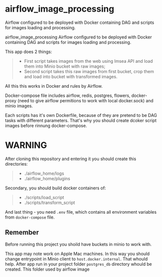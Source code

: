 # airflow_image_processing
Airflow configured to be deployed with Docker containing DAG and scripts for images loading and processing.

 airflow_image_processing
Airflow configured to be deployed with Docker containing DAG and scripts for images loading and processing.

This app does 2 things:
>- First script takes images from the web using Imsea API and load them into Minio bucket with raw images;
>- Second script takes this raw images from first bucket, crop them and load into bucket with transformed images.

All this this works in Docker and rules by Airflow.

Docker-compose file includes airflow, redis, postgres, flowers, docker-proxy (need to give airflow permitions to work with local docker.sock) and minio images.

Each scripts has it's own Dockerfile, because of they are pretend to be DAG tasks with different parameters. That's why you should create dcoker script images before rinnung docker-compose.

# WARNING

After cloning this repository and entering it  you should create this directories:
>- ./airflow_home/logs
>- ./airflow_home/plugins

Secondary, you should build docker containers of:
>- ./scripts/load_script
>- ./scripts/transform_script

And last thing - you need `.env` file, which contains all environment variables from `docker-compose` file.

## Remember

Before running this project you shoild have buckets in minio to work with.

This app may note work on Apple Mac machines. In this way you should change entrypoint in Minio client to `host.docker.internal`. That whould help.
After app run in your project folder `postgres_db` directory whould be created. This folder used by airflow image
